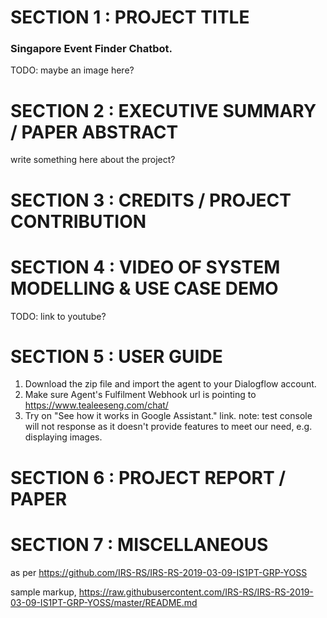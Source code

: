 # SECTION 1 : PROJECT TITLE
### Singapore Event Finder Chatbot.
TODO: maybe an image here?

# SECTION 2 : EXECUTIVE SUMMARY / PAPER ABSTRACT
write something here about the project?

# SECTION 3 : CREDITS / PROJECT CONTRIBUTION

# SECTION 4 : VIDEO OF SYSTEM MODELLING & USE CASE DEMO
TODO: link to youtube?

# SECTION 5 : USER GUIDE
1. Download the zip file and import the agent to your Dialogflow account.
2. Make sure Agent's Fulfilment Webhook url is pointing to https://www.tealeeseng.com/chat/
3. Try on "See how it works in Google Assistant." link. note: test console will not response as it doesn't provide features to meet our need, e.g. displaying images. 



# SECTION 6 : PROJECT REPORT / PAPER


# SECTION 7 : MISCELLANEOUS

as per https://github.com/IRS-RS/IRS-RS-2019-03-09-IS1PT-GRP-YOSS

sample markup, https://raw.githubusercontent.com/IRS-RS/IRS-RS-2019-03-09-IS1PT-GRP-YOSS/master/README.md